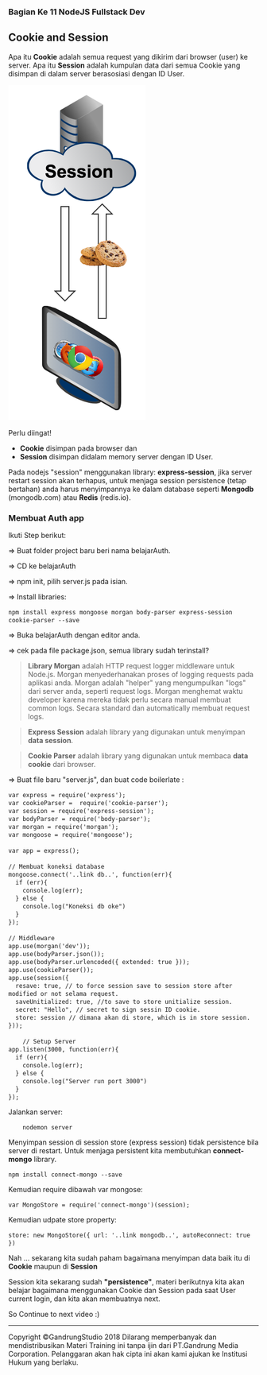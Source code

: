 ### Bagian Ke 11 NodeJS Fullstack Dev

## Cookie and Session

Apa itu **Cookie** adalah semua request yang dikirim dari browser (user) ke server.
Apa itu **Session** adalah kumpulan data dari semua Cookie yang disimpan di dalam server berasosiasi dengan ID User.

![](img/diagram-cookie.png)

Perlu diingat!

* **Cookie** disimpan pada browser dan
* **Session** disimpan didalam memory server dengan ID User.

Pada nodejs "session" menggunakan library: **express-session**, jika server restart session akan terhapus, untuk menjaga session persistence (tetap bertahan) anda harus menyimpannya ke dalam database seperti **Mongodb** (mongodb.com) atau **Redis** (redis.io).  

### Membuat Auth app

Ikuti Step berikut:

=> Buat folder project baru beri nama belajarAuth.

=> CD ke belajarAuth

=> npm init, pilih server.js pada isian.

=> Install libraries:

    npm install express mongoose morgan body-parser express-session cookie-parser --save

=> Buka belajarAuth dengan editor anda.

=> cek pada file package.json, semua library sudah terinstall?

> **Library Morgan** adalah HTTP request logger middleware untuk Node.js. Morgan menyederhanakan proses of logging requests pada aplikasi anda. Morgan adalah "helper" yang mengumpulkan "logs" dari server anda, seperti request logs. Morgan menghemat waktu developer karena mereka tidak perlu secara manual membuat common logs. Secara standard dan automatically membuat request logs.

> **Express Session** adalah library yang digunakan untuk menyimpan **data session**.

> **Cookie Parser** adalah library yang digunakan untuk membaca **data cookie** dari browser.    

=> Buat file baru "server.js", dan buat code boilerlate :

    var express = require('express');
    var cookieParser =  require('cookie-parser');
    var session = require('express-session');
    var bodyParser = require('body-parser');
    var morgan = require('morgan');
    var mongoose = require('mongoose');

    var app = express();

    // Membuat koneksi database
    mongoose.connect('..link db..', function(err){
      if (err){
        console.log(err);
      } else {
        console.log("Koneksi db oke")
      }
    });

    // Middleware
    app.use(morgan('dev'));
    app.use(bodyParser.json());
    app.use(bodyParser.urlencoded({ extended: true }));
    app.use(cookieParser());
    app.use(session({
      resave: true, // to force session save to session store after modified or not selama request.
      saveUnitialized: true, //to save to store unitialize session.
      secret: "Hello", // secret to sign sessin ID cookie.
      store: session // dimana akan di store, which is in store session.
    }));

		// Setup Server
    app.listen(3000, function(err){
      if (err){
        console.log(err);
      } else {
        console.log("Server run port 3000")
      }
    });
		
Jalankan server:

		nodemon server

Menyimpan session di session store (express session) tidak persistence bila server di restart. Untuk menjaga persistent kita membutuhkan **connect-mongo** library.

    npm install connect-mongo --save

Kemudian require dibawah var mongose:

    var MongoStore = require('connect-mongo')(session);    

Kemudian udpate store property:

    store: new MongoStore({ url: '..link mongodb..', autoReconnect: true })

Nah ... sekarang kita sudah paham bagaimana menyimpan data baik itu di **Cookie** maupun di **Session** 

Session kita sekarang sudah **"persistence"**, materi berikutnya kita akan belajar bagaimana menggunakan Cookie dan Session pada saat User current login, dan kita akan membuatnya next.

So Continue to next video :)




---
Copyright &copy;GandrungStudio 2018 
Dilarang memperbanyak dan mendistribusikan Materi Training ini tanpa ijin dari PT.Gandrung Media Corporation. Pelanggaran akan hak cipta ini akan kami ajukan ke Institusi Hukum yang berlaku.